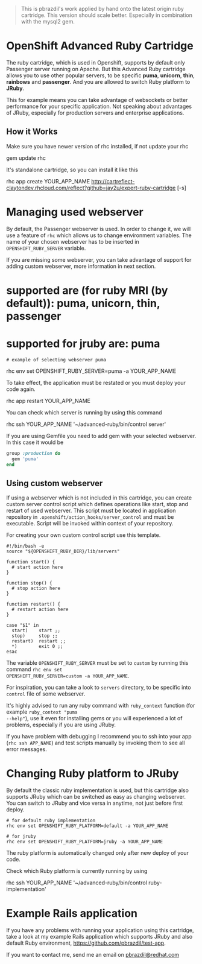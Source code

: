 > This is pbrazdil's work applied by hand onto the latest origin ruby cartridge. This version should scale better. Especially in combination with the mysql2 gem.

# OpenShift Advanced Ruby Cartridge
The ruby cartridge, which is used in Openshift, supports by default only Passenger server running on Apache. But this Advanced Ruby cartridge allows you to use other popular servers, to be specific **puma**, **unicorn**, **thin**, **rainbows** and **passenger**. And you are allowed to switch Ruby platform to **JRuby**.

This for example means you can take advantage of websockets or better performance for your specific application. Not speaking about advantages of JRuby, especially for production servers and enterprise applications.


How it Works
------------
Make sure you have newer version of rhc installed, if not update your rhc

  gem update rhc

It's standalone cartridge, so you can install it like this

  rhc app create YOUR_APP_NAME http://cartreflect-claytondev.rhcloud.com/reflect?github=jay2u/expert-ruby-cartridge [-s]


Managing used webserver
===================

By default, the Passenger webserver is used. In order to change it, we will use a feature of <code>rhc</code> which allows us to change environment variables. The name of your chosen webserver has to be inserted in <code>OPENSHIFT_RUBY_SERVER</code> variable.

If you are missing some webserver, you can take advantage of support for adding custom webserver, more information in next section.

  # supported are (for ruby MRI (by default)): puma, unicorn, thin, passenger
  # supported for jruby are: puma

    # example of selecting webserver puma
  rhc env set OPENSHIFT_RUBY_SERVER=puma -a YOUR_APP_NAME

To take effect, the application must be restated or you must deploy your code again.

  rhc app restart YOUR_APP_NAME
  
You can check which server is running by using this command

  rhc ssh YOUR_APP_NAME '~/advanced-ruby/bin/control server'


If you are using Gemfile you need to add gem with your selected webserver. In this case it would be

```ruby
group :production do
  gem 'puma'
end
```

Using custom webserver
-----------------------
If using a webserver which is not included in this cartridge, you can create custom server control script which defines operations like start, stop and restart of used webserver. This script must be located in application repository in <code>.openshift/action_hooks/server_control</code> and must be executable. Script will be invoked within context of your repository.

For creating your own custom control script use this template.

    #!/bin/bash -e
    source "${OPENSHIFT_RUBY_DIR}/lib/servers"

    function start() {
      # start action here
    }

    function stop() {
      # stop action here
    }

    function restart() {
      # restart action here
    }

    case "$1" in
      start)    start ;;
      stop)     stop ;;
      restart)  restart ;;
      *)        exit 0 ;;
    esac

The variable <code>OPENSHIFT_RUBY_SERVER</code> must be set to <code>custom</code> by running this command <code>rhc env set OPENSHIFT_RUBY_SERVER=custom -a YOUR_APP_NAME</code>.

For inspiration, you can take a look to <code>servers</code> directory, to be specific into <code>control</code> file of some webserver.

It's highly advised to run any ruby command with <code>ruby_context</code> function  (for example <code>ruby_context "puma --help"</code>), use it even for installing gems or you will experienced a lot of problems, especially if you are using JRuby.

If you have problem with debugging I recommend you to ssh into your app (<code>rhc ssh APP_NAME</code>) and test scripts manually by invoking them to see all error messages.

Changing Ruby platform to JRuby
==================================

By default the classic ruby implementation is used, but this cartridge also supports JRuby which can be switched as easy as changing webserver. You can switch to JRuby and vice versa in anytime, not just before first deploy.


    # for default ruby implementation
    rhc env set OPENSHIFT_RUBY_PLATFORM=default -a YOUR_APP_NAME

    # for jruby
    rhc env set OPENSHIFT_RUBY_PLATFORM=jruby -a YOUR_APP_NAME

The ruby platform is automatically changed only after new deploy of your code.

Check which Ruby platform is currently running by using

  rhc ssh YOUR_APP_NAME '~/advanced-ruby/bin/control ruby-implementation'


Example Rails application
=========================

If you have any problems with running your application using this cartridge, take a look at my example Rails application which supports JRuby and also default Ruby environment, https://github.com/pbrazdil/test-app.


If you want to contact me, send me an email on pbrazdil@redhat.com
